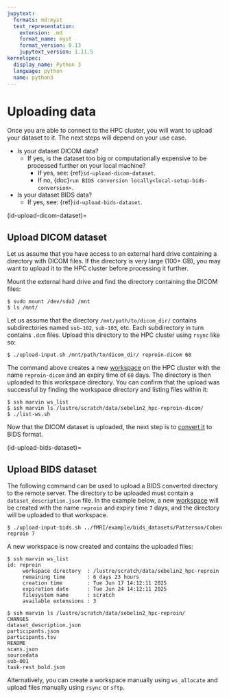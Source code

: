 ```yaml
---
jupytext:
  formats: md:myst
  text_representation:
    extension: .md
    format_name: myst
    format_version: 0.13
    jupytext_version: 1.11.5
kernelspec:
  display_name: Python 3
  language: python
  name: python3
---
```


# Uploading data

Once you are able to connect to the HPC cluster,
you will want to upload your dataset to it.
The next steps will depend on your use case.

* Is your dataset DICOM data?
  * If yes, is the dataset too big or computationally expensive to be processed further on your local machine?
    * If yes, see: {ref}`id-upload-dicom-dataset`.
    * If no, {doc}`run BIDS conversion locally<local-setup-bids-conversion>`.
* Is your dataset BIDS data?
  * If yes, see: {ref}`id-upload-bids-dataset`.

(id-upload-dicom-dataset)=
## Upload DICOM dataset

Let us assume that you have access to an external hard drive containing a
directory with DICOM files. If the directory is very large (100+ GB), you may
want to upload it to the HPC cluster before processing it further.

Mount the external hard drive and find the directory containing the DICOM
files:

```console
$ sudo mount /dev/sda2 /mnt
$ ls /mnt/
```

Let us assume that the directory `/mnt/path/to/dicom_dir/` contains
subdirectories named `sub-102`, `sub-103`, etc. Each subdirectory in turn
contains `.dcm` files. Upload this directory to the HPC cluster using `rsync`
like so:

```console
$ ./upload-input.sh /mnt/path/to/dicom_dir/ reproin-dicom 60
```

The command above creates a new
[workspace](https://wiki.hpc.uni-bonn.de/en/marvin/workspaces) on the HPC
cluster with the name `reproin-dicom` and an expiry time of `60` days.
The directory is then uploaded to this workspace directory.
You can confirm that the upload was successful by finding the workspace
directory and listing files within it:

```console
$ ssh marvin ws_list
$ ssh marvin ls /lustre/scratch/data/sebelin2_hpc-reproin-dicom/
$ ./list-ws.sh
```

Now that the DICOM dataset is uploaded, the next step is to
[convert it](#convert-dicom-to-bids)
to BIDS format.

(id-upload-bids-dataset)=
## Upload BIDS dataset

The following command can be used to upload a BIDS converted directory to the
remote server. The directory to be uploaded must contain a
`dataset_description.json` file. In the example below, a new
[workspace](https://wiki.hpc.uni-bonn.de/en/marvin/workspaces)
will be created with the name `reproin` and expiry time `7` days, and the
directory will be uploaded to that workspace.

```console
$ ./upload-input-bids.sh ../fMRI/example/bids_datasets/Patterson/Coben reproin 7
```

A new workspace is now created and contains the uploaded files:

```console
$ ssh marvin ws_list
id: reproin
     workspace directory  : /lustre/scratch/data/sebelin2_hpc-reproin
     remaining time       : 6 days 23 hours
     creation time        : Tue Jun 17 14:12:11 2025
     expiration date      : Tue Jun 24 14:12:11 2025
     filesystem name      : scratch
     available extensions : 3

$ ssh marvin ls /lustre/scratch/data/sebelin2_hpc-reproin/
CHANGES
dataset_description.json
participants.json
participants.tsv
README
scans.json
sourcedata
sub-001
task-rest_bold.json
```

Alternatively, you can create a workspace manually using `ws_allocate` and
upload files manually using `rsync` or `sftp`.
